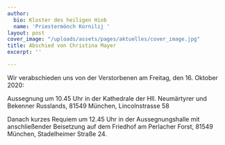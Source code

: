 ```yaml
---
author:
  bio: Kloster des heiligen Hiob
  name: 'Priestermönch Kornilij '
layout: post
cover_image: "/uploads/assets/pages/aktuelles/cover_image.jpg"
title: Abschied von Christina Mayer
excerpt: ''

---
```

Wir verabschieden uns von der Verstorbenen am Freitag, den 16. Oktober 2020:

Aussegnung um 10.45 Uhr in der Kathedrale der Hll. Neumärtyrer und Bekenner Russlands, 81549 München, Lincolnstrasse 58

Danach kurzes Requiem um 12.45 Uhr in der Aussegnungshalle mit anschließender Beisetzung auf dem Friedhof am Perlacher Forst, 81549 München, Stadelheimer Straße 24. 